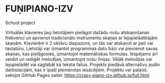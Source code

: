 # FUŅIPIANO-IZV
School project 

Virtuālās klavieres ļauj lietotājiem pielāgot dažādu nošu atskaņošanas frekvenci un apvienot tradicionālo instrumentu skaņas ar lejupielādētajām skaņām. Klavierēm ir 2 oktāvu diapazons, un tās var atskaņot ar peli vai tastatūru. 
Lietotāji var izmantot programmas datu bāzi vai pievienot savas skaņas, kas pielāgosies, izmantojot matemātiskas formulas. Iespējams arī veidot un rediģēt melodijas, izmantojot nošu līnijas. Vēlāk melodijas var lejupielādēt vai saglabāt kā teksta failus. 
Projekts piedāvā alternatīvu audio darbstacijām, kas ir īpaši piemērotas iesācējiem.
Projektu var palaist, sekojot GitHub Pages saitei: https://crazy-piano-izv.github.io/full.html
